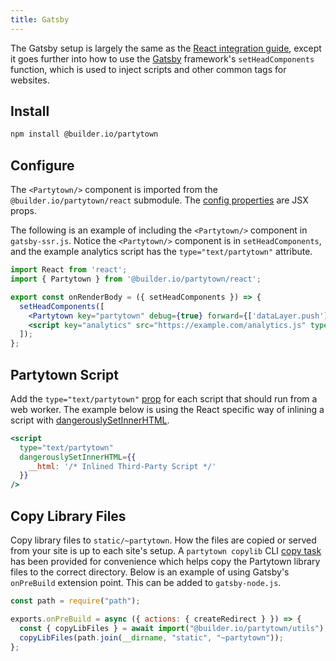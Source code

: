 ```yaml
---
title: Gatsby
---
```


The Gatsby setup is largely the same as the [React integration guide](/react), except it goes further into how to use the [Gatsby](https://gatsbyjs.com/) framework's `setHeadComponents` function, which is used to inject scripts and other common tags for websites.

## Install

```bash
npm install @builder.io/partytown
```

## Configure

The `<Partytown/>` component is imported from the `@builder.io/partytown/react` submodule. The [config properties](/configuration) are JSX props.

The following is an example of including the `<Partytown/>` component in `gatsby-ssr.js`. Notice the `<Partytown/>` component is in `setHeadComponents`, and the example analytics script has the `type="text/partytown"` attribute.

```jsx
import React from 'react';
import { Partytown } from '@builder.io/partytown/react';

export const onRenderBody = ({ setHeadComponents }) => {
  setHeadComponents([
    <Partytown key="partytown" debug={true} forward={['dataLayer.push']} />,
    <script key="analytics" src="https://example.com/analytics.js" type="text/partytown" />
  ]);
};
```

## Partytown Script

Add the `type="text/partytown"` [prop](/partytown-scripts) for each script that should run from a web worker. The example below is using the React specific way of inlining a script with [dangerouslySetInnerHTML](https://reactjs.org/docs/dom-elements.html#dangerouslysetinnerhtml).

```jsx
<script
  type="text/partytown"
  dangerouslySetInnerHTML={{
    __html: '/* Inlined Third-Party Script */'
  }}
/>
```

## Copy Library Files

Copy library files to `static/~partytown`. How the files are copied or served from your site is up to each site's setup. A `partytown copylib` CLI [copy task](/copy-library-files) has been provided for convenience which helps copy the Partytown library files to the correct directory. Below is an example of using Gatsby's `onPreBuild` extension point. This can be added to `gatsby-node.js`.

```jsx
const path = require("path");

exports.onPreBuild = async ({ actions: { createRedirect } }) => {
  const { copyLibFiles } = await import("@builder.io/partytown/utils");
  copyLibFiles(path.join(__dirname, "static", "~partytown"));
};
```